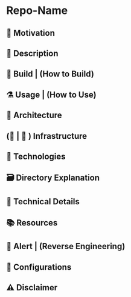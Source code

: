 # Repo-Name

## :pushpin: Motivation 

## :memo: Description

## :hammer: Build | (How to Build)

## :alembic: Usage | (How to Use)

## :triangular_ruler: Architecture

## (:tram: | :bricks: )  Infrastructure

## :microscope: Technologies

## :card_file_box: Directory Explanation

## :blue_book: Technical Details

## :books: Resources

## :triangular_flag_on_post: Alert | (Reverse Engineering)

## :wrench: Configurations

## :warning: Disclaimer
